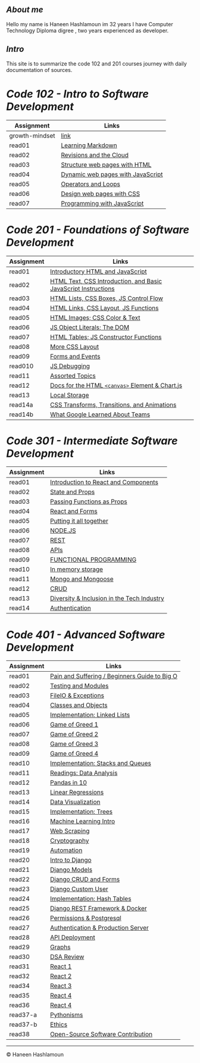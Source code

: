 
## *About me* 

Hello my name is Haneen Hashlamoun im 32 years I have Computer Technology Diploma digree , two years experienced as developer.

## *Intro*

This site is to summarize the code 102 and 201 courses journey with daily documentation of sources. 

# *Code 102 - Intro to Software Development*

| Assignment      | Links |
| ----------- | ----------- |
| growth-mindset      | [link](https://haneenhaashlamoun.github.io/reading-notes/102/GrowthMindset)       |
| read01   | [Learning Markdown](https://haneenhaashlamoun.github.io/reading-notes/102/Read01)        |
| read02 |[Revisions and the Cloud](https://haneenhaashlamoun.github.io/reading-notes/102/read02)|
| read03 |[Structure web pages with HTML](https://haneenhaashlamoun.github.io/reading-notes/102/read03)|
| read04 |[ Dynamic web pages with JavaScript](https://haneenhaashlamoun.github.io/reading-notes/102/read04)|
| read05 |[Operators and Loops](https://haneenhaashlamoun.github.io/reading-notes/102/read05)|
| read06 |[ Design web pages with CSS](https://haneenhaashlamoun.github.io/reading-notes/102/read06)|
| read07 |[Programming with JavaScript](https://haneenhaashlamoun.github.io/reading-notes/102/read07)|

# *Code 201 - Foundations of Software Development*

| Assignment      | Links |
| ----------- | ----------- |
| read01 |[Introductory HTML and JavaScript](https://haneenhaashlamoun.github.io/reading-notes/201/class-01)|
| read02 |[HTML Text, CSS Introduction, and Basic JavaScript Instructions](https://haneenhaashlamoun.github.io/reading-notes/201/class-02)|
| read03 |[ HTML Lists, CSS Boxes, JS Control Flow](https://haneenhaashlamoun.github.io/reading-notes/201/class-03)|
| read04 |[HTML Links, CSS Layout, JS Functions](https://haneenhaashlamoun.github.io/reading-notes/201/class-04)|
| read05 |[HTML Images; CSS Color & Text](https://haneenhaashlamoun.github.io/reading-notes/201/class-05)|
| read06 |[JS Object Literals; The DOM](https://haneenhaashlamoun.github.io/reading-notes/201/class-06)|
| read07 |[HTML Tables; JS Constructor Functions](https://haneenhaashlamoun.github.io/reading-notes/201/class-07)|
| read08 |[More CSS Layout](https://haneenhaashlamoun.github.io/reading-notes/201/class-08)|
| read09 |[Forms and Events](https://haneenhaashlamoun.github.io/reading-notes/201/class-09)|
| read010 |[JS Debugging](https://haneenhaashlamoun.github.io/reading-notes/201/class-10)|
| read11 |[Assorted Topics](https://haneenhaashlamoun.github.io/reading-notes/201/class-11)|
| read12 |[ Docs for the HTML `<canvas>` Element & Chart.js](https://haneenhaashlamoun.github.io/reading-notes/201/class-12)|
| read13 |[Local Storage](https://haneenhaashlamoun.github.io/reading-notes/201/class-13)|
| read14a |[CSS Transforms, Transitions, and Animations](https://haneenhaashlamoun.github.io/reading-notes/201/class-14b)|
| read14b |[What Google Learned About Teams](https://haneenhaashlamoun.github.io/reading-notes/201/class-14)|


# *Code 301 - Intermediate Software Development*

| Assignment      | Links |
| ----------- | ----------- |
| read01 |[Introduction to React and Components](https://haneenhaashlamoun.github.io/reading-notes/301/class-01)|
| read02 |[State and Props](https://haneenhaashlamoun.github.io/reading-notes/301/class-02)|
| read03 |[Passing Functions as Props](https://haneenhaashlamoun.github.io/reading-notes/301/class-03)|
| read04 |[React and Forms](https://haneenhaashlamoun.github.io/reading-notes/301/class-04)|
| read05 |[Putting it all together](https://haneenhaashlamoun.github.io/reading-notes/301/class-05)|
| read06 |[NODE.JS](https://haneenhaashlamoun.github.io/reading-notes/301/class-06)|
| read07 |[REST](https://haneenhaashlamoun.github.io/reading-notes/301/class-07)|
| read08 |[APIs](https://haneenhaashlamoun.github.io/reading-notes/301/class-08)|
| read09 |[FUNCTIONAL PROGRAMMING](https://haneenhaashlamoun.github.io/reading-notes/301/class-09)|
| read10 |[In memory storage](https://haneenhaashlamoun.github.io/reading-notes/301/class-10)|
| read11 |[Mongo and Mongoose](https://haneenhaashlamoun.github.io/reading-notes/301/class-11)|
| read12 |[CRUD](https://haneenhaashlamoun.github.io/reading-notes/301/class-12)|
| read13 |[Diversity & Inclusion in the Tech Industry](https://haneenhaashlamoun.github.io/reading-notes/301/class-13)|
| read14 |[Authentication](https://haneenhaashlamoun.github.io/reading-notes/301/class-14)|


# *Code 401 - Advanced Software Development*

| Assignment      | Links |
| ----------- | ----------- |
| read01 |[Pain and Suffering / Beginners Guide to Big O](https://haneenhaashlamoun.github.io/reading-notes/401/class-01)|
| read02 |[Testing and Modules](https://haneenhaashlamoun.github.io/reading-notes/401/class-02)|
| read03 |[FileIO & Exceptions](https://haneenhaashlamoun.github.io/reading-notes/401/class-03)|
| read04 |[Classes and Objects](https://haneenhaashlamoun.github.io/reading-notes/401/class-04)|
| read05 |[Implementation: Linked Lists](https://haneenhaashlamoun.github.io/reading-notes/401/class-05)|
| read06 |[Game of Greed 1](https://haneenhaashlamoun.github.io/reading-notes/401/class-06)|
| read07 |[Game of Greed 2](https://haneenhaashlamoun.github.io/reading-notes/401/class-07)|
| read08 |[Game of Greed 3](https://haneenhaashlamoun.github.io/reading-notes/401/class-08)|
| read09 |[Game of Greed 4](https://haneenhaashlamoun.github.io/reading-notes/401/class-09)|
| read10 |[Implementation: Stacks and Queues](https://haneenhaashlamoun.github.io/reading-notes/401/class-10)|
| read11 |[Readings: Data Analysis](https://haneenhaashlamoun.github.io/reading-notes/401/class-11)|
| read12 |[Pandas in 10](https://haneenhaashlamoun.github.io/reading-notes/401/class-12)|
| read13 |[Linear Regressions](https://haneenhaashlamoun.github.io/reading-notes/401/class-13)|
| read14 |[Data Visualization](https://haneenhaashlamoun.github.io/reading-notes/401/class-14)|
| read15 |[Implementation: Trees](https://haneenhaashlamoun.github.io/reading-notes/401/class-15)|
| read16 |[Machine Learning Intro](https://haneenhaashlamoun.github.io/reading-notes/401/class-16)|
| read17 |[Web Scraping](https://haneenhaashlamoun.github.io/reading-notes/401/class-17)|
| read18 |[Cryptography](https://haneenhaashlamoun.github.io/reading-notes/401/class-18)|
| read19 |[Automation](https://haneenhaashlamoun.github.io/reading-notes/401/class-19)|
| read20 |[Intro to Django](https://haneenhaashlamoun.github.io/reading-notes/401/class-26)|
| read21 |[Django Models](https://haneenhaashlamoun.github.io/reading-notes/401/class-27)|
| read22 |[Django CRUD and Forms](https://haneenhaashlamoun.github.io/reading-notes/401/class-28)|
| read23 |[Django Custom User](https://haneenhaashlamoun.github.io/reading-notes/401/class-29)|
| read24 |[Implementation: Hash Tables](https://haneenhaashlamoun.github.io/reading-notes/401/class-30)|
| read25 |[Django REST Framework & Docker](https://haneenhaashlamoun.github.io/reading-notes/401/class-31)|
| read26 |[Permissions & Postgresql](https://haneenhaashlamoun.github.io/reading-notes/401/class-32)|
| read27 |[Authentication & Production Server](https://haneenhaashlamoun.github.io/reading-notes/401/class-33)|
| read28 |[API Deployment](https://haneenhaashlamoun.github.io/reading-notes/401/class-34)|
| read29 |[Graphs](https://haneenhaashlamoun.github.io/reading-notes/401/class-35)|
| read30 |[DSA Review](https://haneenhaashlamoun.github.io/reading-notes/401/class-36)|
| read31 |[React 1](https://haneenhaashlamoun.github.io/reading-notes/401/class-37)|
| read32 |[React 2](https://haneenhaashlamoun.github.io/reading-notes/401/class-38)|
| read34 |[React 3](https://haneenhaashlamoun.github.io/reading-notes/401/class-39)|
| read35 |[React 4](https://haneenhaashlamoun.github.io/reading-notes/401/class-40)|
| read36 |[React 4](https://haneenhaashlamoun.github.io/reading-notes/401/class-41)|
| read37-a |[Pythonisms](https://haneenhaashlamoun.github.io/reading-notes/401/class-42-a)|
| read37-b |[Ethics](https://haneenhaashlamoun.github.io/reading-notes/401/class-42-b)|
| read38 |[Open-Source Software Contribution](https://haneenhaashlamoun.github.io/reading-notes/401/class-43)|


----------------------------------------------
© Haneen Hashlamoun

